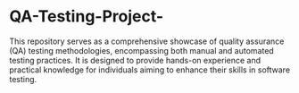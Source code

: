 # QA-Testing-Project-
This repository serves as a comprehensive showcase of quality assurance (QA) testing methodologies, encompassing both manual and automated testing practices. It is designed to provide hands-on experience and practical knowledge for individuals aiming to enhance their skills in software testing.
